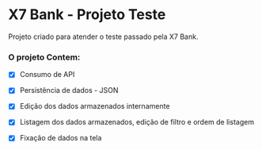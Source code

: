 # **X7 Bank - Projeto Teste**

Projeto criado para atender o teste passado pela X7 Bank.

### **O projeto Contem:**

- [x] Consumo de API
- [x] Persistência de dados - JSON
- [x] Edição dos dados armazenados internamente
- [x] Listagem dos dados armazenados, edição de filtro e ordem de listagem
- [x] Fixação de dados na tela


